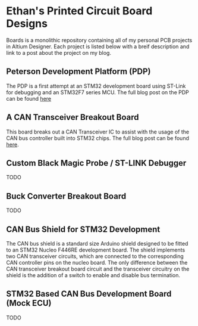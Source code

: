 # Ethan's Printed Circuit Board Designs
Boards is a monolithic repository containing all of my personal PCB projects in Altium Designer. Each project is
listed below with a breif description and link to a post about the project on my blog.

## Peterson Development Platform (PDP)
The PDP is a first attempt at an STM32 development board using ST-Link for debugging and an STM32F7 series MCU. The full blog post on the PDP can be found [here](http://portfolio.petetech.net/peterson-dev-platform/)

## A CAN Transceiver Breakout Board
This board breaks out a CAN Transceiver IC to assist with the usage of the CAN bus controller built into STM32 chips. The full blog post can be found [here](http://portfolio.petetech.net/can-transceiver/).

## Custom Black Magic Probe / ST-LINK Debugger
TODO

## Buck Converter Breakout Board
TODO

## CAN Bus Shield for STM32 Development
The CAN bus shield is a standard size Arduino shield designed to be fitted to an STM32 Nucleo F446RE development board. The shield implements two CAN transceiver circuits, which are connected to the corresponding CAN controller pins on the nucleo board. The only difference between the CAN transceiver breakout board circuit and the transceiver circuitry on the shield is the addition of a switch to enable and disable bus termination.

## STM32 Based CAN Bus Development Board (Mock ECU)
TODO
